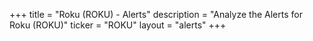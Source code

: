 +++
title = "Roku (ROKU) - Alerts"
description = "Analyze the Alerts for Roku (ROKU)"
ticker = "ROKU"
layout = "alerts"
+++


